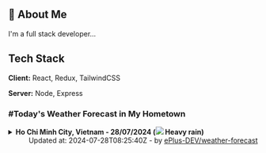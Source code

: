 ## 🚀 About Me
I'm a full stack developer...


## Tech Stack

**Client:** React, Redux, TailwindCSS

**Server:** Node, Express

### #Today's Weather Forecast in My Hometown



<details>
    <summary><b>Ho Chi Minh City, Vietnam - 28/07/2024 (<img src="https://cdn.weatherapi.com/weather/64x64/day/308.png" /> Heavy rain)</b>
    </summary>

    
<table>
    <tr>
        <th>Hour</th>
        <td>00:00</td><td>01:00</td><td>02:00</td><td>03:00</td><td>04:00</td><td>05:00</td><td>06:00</td><td>07:00</td><td>08:00</td><td>09:00</td><td>10:00</td><td>11:00</td><td>12:00</td><td>13:00</td><td>14:00</td><td>15:00</td><td>16:00</td><td>17:00</td><td>18:00</td><td>19:00</td><td>20:00</td><td>21:00</td><td>22:00</td><td>23:00</td>
    </tr>
    <tr>
        <th>Weather</th>
        <td><img src="https://cdn.weatherapi.com/weather/64x64/night/122.png"></img></td><td><img src="https://cdn.weatherapi.com/weather/64x64/night/116.png"></img></td><td><img src="https://cdn.weatherapi.com/weather/64x64/night/116.png"></img></td><td><img src="https://cdn.weatherapi.com/weather/64x64/night/116.png"></img></td><td><img src="https://cdn.weatherapi.com/weather/64x64/night/122.png"></img></td><td><img src="https://cdn.weatherapi.com/weather/64x64/night/122.png"></img></td><td><img src="https://cdn.weatherapi.com/weather/64x64/day/122.png"></img></td><td><img src="https://cdn.weatherapi.com/weather/64x64/day/122.png"></img></td><td><img src="https://cdn.weatherapi.com/weather/64x64/day/116.png"></img></td><td><img src="https://cdn.weatherapi.com/weather/64x64/day/176.png"></img></td><td><img src="https://cdn.weatherapi.com/weather/64x64/day/176.png"></img></td><td><img src="https://cdn.weatherapi.com/weather/64x64/day/353.png"></img></td><td><img src="https://cdn.weatherapi.com/weather/64x64/day/353.png"></img></td><td><img src="https://cdn.weatherapi.com/weather/64x64/day/353.png"></img></td><td><img src="https://cdn.weatherapi.com/weather/64x64/day/353.png"></img></td><td><img src="https://cdn.weatherapi.com/weather/64x64/day/296.png"></img></td><td><img src="https://cdn.weatherapi.com/weather/64x64/day/353.png"></img></td><td><img src="https://cdn.weatherapi.com/weather/64x64/day/299.png"></img></td><td><img src="https://cdn.weatherapi.com/weather/64x64/day/356.png"></img></td><td><img src="https://cdn.weatherapi.com/weather/64x64/night/302.png"></img></td><td><img src="https://cdn.weatherapi.com/weather/64x64/night/353.png"></img></td><td><img src="https://cdn.weatherapi.com/weather/64x64/night/263.png"></img></td><td><img src="https://cdn.weatherapi.com/weather/64x64/night/353.png"></img></td><td><img src="https://cdn.weatherapi.com/weather/64x64/night/176.png"></img></td>
    </tr>
    <tr>
        <th>Condition</th>
        <td width="200px">Overcast </td><td width="200px">Partly Cloudy </td><td width="200px">Partly Cloudy </td><td width="200px">Partly Cloudy </td><td width="200px">Overcast </td><td width="200px">Overcast </td><td width="200px">Overcast </td><td width="200px">Overcast </td><td width="200px">Partly Cloudy </td><td width="200px">Patchy rain nearby</td><td width="200px">Patchy rain nearby</td><td width="200px">Light rain shower</td><td width="200px">Light rain shower</td><td width="200px">Light rain shower</td><td width="200px">Light rain shower</td><td width="200px">Light rain</td><td width="200px">Light rain shower</td><td width="200px">Moderate rain at times</td><td width="200px">Moderate or heavy rain shower</td><td width="200px">Moderate rain</td><td width="200px">Light rain shower</td><td width="200px">Patchy light drizzle</td><td width="200px">Light rain shower</td><td width="200px">Patchy rain nearby</td>
    </tr>
    <tr>
        <th>Temperature</th>
        <td>25.1 °C</td><td>25 °C</td><td>24.9 °C</td><td>24.8 °C</td><td>24.7 °C</td><td>24.7 °C</td><td>24.8 °C</td><td>26 °C</td><td>27.3 °C</td><td>28.8 °C</td><td>30.3 °C</td><td>31.3 °C</td><td>31.4 °C</td><td>31.1 °C</td><td>30.6 °C</td><td>30.1 °C</td><td>29.5 °C</td><td>28.1 °C</td><td>27 °C</td><td>26.6 °C</td><td>26.6 °C</td><td>26.2 °C</td><td>25.7 °C</td><td>25.2 °C</td>
    </tr>
    <tr>
        <th>Wind</th>
        <td>7.9 kph</td><td>8.6 kph</td><td>8.6 kph</td><td>7.6 kph</td><td>6.8 kph</td><td>6.1 kph</td><td>4.3 kph</td><td>6.5 kph</td><td>8.3 kph</td><td>10.1 kph</td><td>13 kph</td><td>13.7 kph</td><td>15.5 kph</td><td>14.4 kph</td><td>15.1 kph</td><td>15.5 kph</td><td>14 kph</td><td>11.2 kph</td><td>13 kph</td><td>13.3 kph</td><td>14.4 kph</td><td>11.2 kph</td><td>11.2 kph</td><td>10.1 kph</td>
    </tr>
</table>

</details>

<div align="right">
    Updated at: 2024-07-28T08:25:40Z - by <a target="_blank"
        href="https://github.com/ePlus-DEV/weather-forecast">ePlus-DEV/weather-forecast</a>
</div>